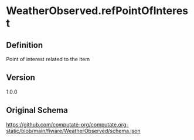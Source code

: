 # WeatherObserved.refPointOfInterest

## Definition
Point of interest related to the item

## Version
1.0.0

## Original Schema
https://github.com/computate-org/computate.org-static/blob/main/fiware/WeatherObserved/schema.json
